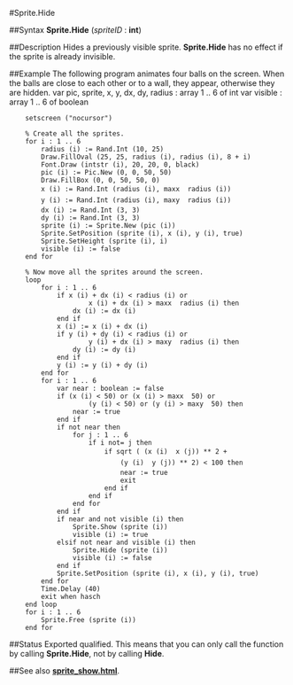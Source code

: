 
#Sprite.Hide

##Syntax
**Sprite.Hide** (*spriteID* : **int**)

##Description
Hides a previously visible sprite. **Sprite.Hide** has no effect if the sprite is already invisible.

##Example
The following program animates four balls on the screen. When the balls are close to each other or to a wall, they appear, otherwise they are hidden.
        var pic, sprite, x, y, dx, dy, radius : array 1 .. 6 of int
        var visible : array 1 .. 6 of boolean
        
        setscreen ("nocursor")
        
        % Create all the sprites.
        for i : 1 .. 6
            radius (i) := Rand.Int (10, 25)
            Draw.FillOval (25, 25, radius (i), radius (i), 8 + i)
            Font.Draw (intstr (i), 20, 20, 0, black)
            pic (i) := Pic.New (0, 0, 50, 50)
            Draw.FillBox (0, 0, 50, 50, 0)
            x (i) := Rand.Int (radius (i), maxx  radius (i))
            y (i) := Rand.Int (radius (i), maxy  radius (i))
            dx (i) := Rand.Int (3, 3)
            dy (i) := Rand.Int (3, 3)
            sprite (i) := Sprite.New (pic (i))
            Sprite.SetPosition (sprite (i), x (i), y (i), true)
            Sprite.SetHeight (sprite (i), i)
            visible (i) := false
        end for
        
        % Now move all the sprites around the screen.
        loop
            for i : 1 .. 6
                if x (i) + dx (i) < radius (i) or
                        x (i) + dx (i) > maxx  radius (i) then
                    dx (i) := dx (i)
                end if
                x (i) := x (i) + dx (i)
                if y (i) + dy (i) < radius (i) or
                        y (i) + dx (i) > maxy  radius (i) then
                    dy (i) := dy (i)
                end if
                y (i) := y (i) + dy (i)
            end for
            for i : 1 .. 6
                var near : boolean := false
                if (x (i) < 50) or (x (i) > maxx  50) or
                        (y (i) < 50) or (y (i) > maxy  50) then
                    near := true
                end if
                if not near then
                    for j : 1 .. 6
                        if i not= j then
                            if sqrt ( (x (i)  x (j)) ** 2 +
                                (y (i)  y (j)) ** 2) < 100 then
                                near := true
                                exit
                            end if
                        end if
                    end for
                end if
                if near and not visible (i) then
                    Sprite.Show (sprite (i))
                    visible (i) := true
                elsif not near and visible (i) then
                    Sprite.Hide (sprite (i))
                    visible (i) := false
                end if
                Sprite.SetPosition (sprite (i), x (i), y (i), true)
            end for
            Time.Delay (40)
            exit when hasch
        end loop
        for i : 1 .. 6
            Sprite.Free (sprite (i))
        end for
##Status
Exported qualified.
This means that you can only call the function by calling **Sprite.Hide**, not by calling **Hide**.

##See also
**[sprite_show.html](Sprite.Show)**.
